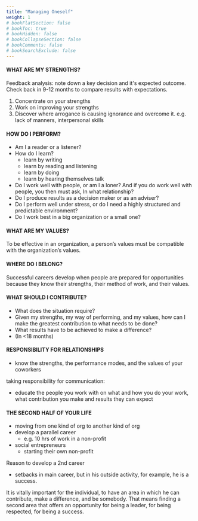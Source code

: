 ```yaml
---
title: "Managing Oneself"
weight: 1
# bookFlatSection: false
# bookToc: true
# bookHidden: false
# bookCollapseSection: false
# bookComments: false
# bookSearchExclude: false
---
```


#### WHAT ARE MY STRENGTHS?

Feedback analysis: note down a key decision and it's expected outcome. Check back in 9-12 months to compare results with expectations.

1. Concentrate on your strengths
2. Work on improving your strengths
3. Discover where arrogance is causing ignorance and overcome it. e.g. lack of manners, interpersonal skills

#### HOW DO I PERFORM?

- Am I a reader or a listener?
- How do I learn?
  - learn by writing
  - learn by reading and listening
  - learn by doing
  - learn by hearing themselves talk
- Do I work well with people, or am I a loner? And if you do work well with people, you then must ask, In what relationship?
- Do I produce results as a decision maker or as an adviser? 
- Do I perform well under stress, or do I need a highly structured and predictable environment?
- Do I work best in a big organization or a small one?

#### WHAT ARE MY VALUES?

To be effective in an organization, a person’s values must be compatible with the organization’s values.

#### WHERE DO I BELONG?

Successful careers develop when people are prepared for opportunities because they know their strengths, their method of work, and their values.

#### WHAT SHOULD I CONTRIBUTE?

- What does the situation require?
- Given my strengths, my way of performing, and my values, how can I make the greatest contribution to what needs to be done?
- What results have to be achieved to make a difference?
- (In <18 months)

#### RESPONSIBILITY FOR RELATIONSHIPS

- know the strengths, the performance modes, and the values of your coworkers

taking responsibility for communication:

- educate the people you work with on what and how you do your work, what contribution you make and results they can expect

#### THE SECOND HALF OF YOUR LIFE

- moving from one kind of org to another kind of org
- develop a parallel career 
  - e.g. 10 hrs of work in a non-profit
- social entrepreneurs 
  - starting their own non-profit

Reason to develop a 2nd career
- setbacks in main career, but in his outside activity, for example, he is a success.

It is vitally important for the individual, to have an area in which he can contribute, make a difference, and be somebody. That means finding a second area that offers an opportunity for being a leader, for being respected, for being a success.